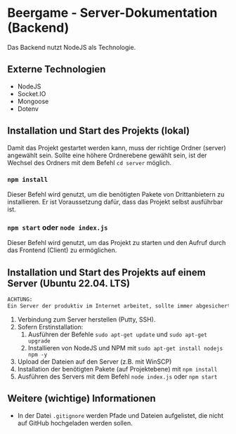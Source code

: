 # Beergame - Server-Dokumentation (Backend)

Das Backend nutzt NodeJS als Technologie.

## Externe Technologien
- NodeJS
- Socket.IO
- Mongoose
- Dotenv

## Installation und Start des Projekts (lokal)
Damit das Projekt gestartet werden kann, muss der richtige Ordner (server) angewählt sein. Sollte eine höhere Ordnerebene gewählt sein, ist der Wechsel des Ordners mit dem Befehl `cd server` möglich. 

### `npm install`
Dieser Befehl wird genutzt, um die benötigten Pakete von Drittanbietern zu installieren. Er ist Voraussetzung dafür, dass das Projekt selbst ausführbar ist. 

### `npm start` oder `node index.js`
Dieser Befehl wird genutzt, um das Projekt zu starten und den Aufruf durch das Frontend (Client) zu ermöglichen.

## Installation und Start des Projekts auf einem Server (Ubuntu 22.04. LTS)
```diff
ACHTUNG:
Ein Server der produktiv im Internet arbeitet, sollte immer abgesichert werden.
```
1. Verbindung zum Server herstellen (Putty, SSH).
2. Sofern Erstinstallation:
    1. Ausführen der Befehle `sudo apt-get update` und `sudo apt-get upgrade`
    2. Installieren von NodeJS und NPM mit `sudo apt-get install nodejs npm -y`
3. Upload der Dateien auf den Server (z.B. mit WinSCP)
4. Installation der benötigten Pakete (auf Projektebene) mit `npm install`
5. Ausführen des Servers mit dem Befehl `node index.js` oder `npm start`

## Weitere (wichtige) Informationen
- In der Datei `.gitignore` werden Pfade und Dateien aufgelistet, die nicht auf GitHub hochgeladen werden sollen.